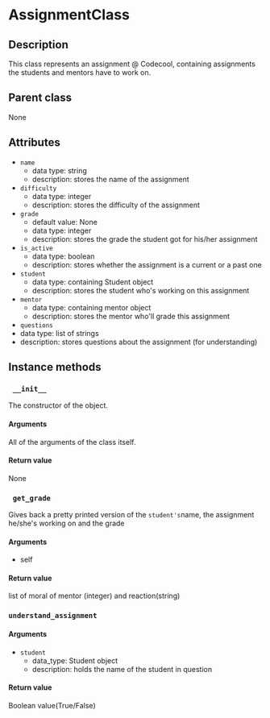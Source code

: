 # AssignmentClass

## Description
This class represents an assignment @ Codecool, containing assignments the students and mentors have to work on.

## Parent class
None

## Attributes

* ```name```
  * data type: string
  * description: stores the name of the assignment
* ```difficulty```
    * data type: integer
    * description: stores the difficulty of the assignment
* ```grade```
  * default value: None
  * data type: integer
  * description: stores the grade the student got for his/her assignment
* ```is_active```
  * data type: boolean
  * description: stores whether the assignment is a current or a past one
* ```student```
  * data type: containing Student object
  * description: stores the student who's working on this assignment
* ```mentor```
  * data type: containing mentor object
  * description: stores the mentor who'll grade this assignment
* ```questions```
 * data type: list of strings
 * description: stores questions about the assignment (for understanding)



## Instance methods

### ``` __init__```
The constructor of the object.

#### Arguments

All of the arguments of the class itself.

#### Return value
None

### ``` get_grade```

Gives back a pretty printed version of the ```student's```name, the assignment he/she's working on and the grade

#### Arguments
* self


#### Return value
list of moral of mentor (integer) and reaction(string)



### ```understand_assignment```

#### Arguments
* ```student```
  * data_type: Student object
  * description: holds the name of the student in question

#### Return value
Boolean value(True/False)
